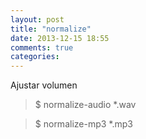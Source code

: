 ```yaml
---
layout: post
title: "normalize"
date: 2013-12-15 18:55
comments: true
categories: 
---
```

Ajustar volumen

>$ normalize-audio *.wav  

>$ normalize-mp3 *.mp3 

